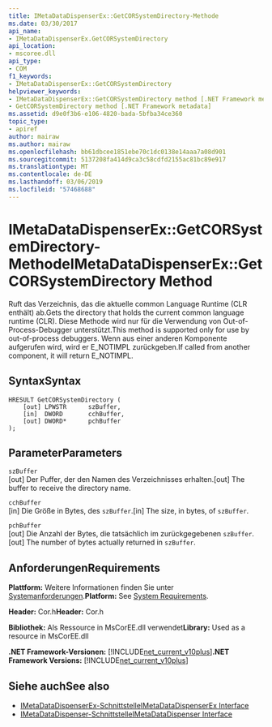 ```yaml
---
title: IMetaDataDispenserEx::GetCORSystemDirectory-Methode
ms.date: 03/30/2017
api_name:
- IMetaDataDispenserEx.GetCORSystemDirectory
api_location:
- mscoree.dll
api_type:
- COM
f1_keywords:
- IMetaDataDispenserEx::GetCORSystemDirectory
helpviewer_keywords:
- IMetaDataDispenserEx::GetCORSystemDirectory method [.NET Framework metadata]
- GetCORSystemDirectory method [.NET Framework metadata]
ms.assetid: d9e0f3b6-e106-4820-bada-5bfba34ce360
topic_type:
- apiref
author: mairaw
ms.author: mairaw
ms.openlocfilehash: bb61dbcee1851ebe70c1dc0138e14aaa7a08d901
ms.sourcegitcommit: 5137208fa414d9ca3c58cdfd2155ac81bc89e917
ms.translationtype: MT
ms.contentlocale: de-DE
ms.lasthandoff: 03/06/2019
ms.locfileid: "57468688"
---
```

# <a name="imetadatadispenserexgetcorsystemdirectory-method"></a><span data-ttu-id="265cd-102">IMetaDataDispenserEx::GetCORSystemDirectory-Methode</span><span class="sxs-lookup"><span data-stu-id="265cd-102">IMetaDataDispenserEx::GetCORSystemDirectory Method</span></span>
<span data-ttu-id="265cd-103">Ruft das Verzeichnis, das die aktuelle common Language Runtime (CLR enthält) ab.</span><span class="sxs-lookup"><span data-stu-id="265cd-103">Gets the directory that holds the current common language runtime (CLR).</span></span> <span data-ttu-id="265cd-104">Diese Methode wird nur für die Verwendung von Out-of-Process-Debugger unterstützt.</span><span class="sxs-lookup"><span data-stu-id="265cd-104">This method is supported only for use by out-of-process debuggers.</span></span> <span data-ttu-id="265cd-105">Wenn aus einer anderen Komponente aufgerufen wird, wird er E_NOTIMPL zurückgeben.</span><span class="sxs-lookup"><span data-stu-id="265cd-105">If called from another component, it will return E_NOTIMPL.</span></span>  
  
## <a name="syntax"></a><span data-ttu-id="265cd-106">Syntax</span><span class="sxs-lookup"><span data-stu-id="265cd-106">Syntax</span></span>  
  
```  
HRESULT GetCORSystemDirectory (  
    [out] LPWSTR      szBuffer,   
    [in]  DWORD       cchBuffer,   
    [out] DWORD*      pchBuffer  
);  
```  
  
## <a name="parameters"></a><span data-ttu-id="265cd-107">Parameter</span><span class="sxs-lookup"><span data-stu-id="265cd-107">Parameters</span></span>  
 `szBuffer`  
 <span data-ttu-id="265cd-108">[out] Der Puffer, der den Namen des Verzeichnisses erhalten.</span><span class="sxs-lookup"><span data-stu-id="265cd-108">[out] The buffer to receive the directory name.</span></span>  
  
 `cchBuffer`  
 <span data-ttu-id="265cd-109">[in] Die Größe in Bytes, des `szBuffer`.</span><span class="sxs-lookup"><span data-stu-id="265cd-109">[in] The size, in bytes, of `szBuffer`.</span></span>  
  
 `pchBuffer`  
 <span data-ttu-id="265cd-110">[out] Die Anzahl der Bytes, die tatsächlich im zurückgegebenen `szBuffer`.</span><span class="sxs-lookup"><span data-stu-id="265cd-110">[out] The number of bytes actually returned in `szBuffer`.</span></span>  
  
## <a name="requirements"></a><span data-ttu-id="265cd-111">Anforderungen</span><span class="sxs-lookup"><span data-stu-id="265cd-111">Requirements</span></span>  
 <span data-ttu-id="265cd-112">**Plattform:** Weitere Informationen finden Sie unter [Systemanforderungen](../../../../docs/framework/get-started/system-requirements.md).</span><span class="sxs-lookup"><span data-stu-id="265cd-112">**Platform:** See [System Requirements](../../../../docs/framework/get-started/system-requirements.md).</span></span>  
  
 <span data-ttu-id="265cd-113">**Header:** Cor.h</span><span class="sxs-lookup"><span data-stu-id="265cd-113">**Header:** Cor.h</span></span>  
  
 <span data-ttu-id="265cd-114">**Bibliothek:** Als Ressource in MsCorEE.dll verwendet</span><span class="sxs-lookup"><span data-stu-id="265cd-114">**Library:** Used as a resource in MsCorEE.dll</span></span>  
  
 <span data-ttu-id="265cd-115">**.NET Framework-Versionen:** [!INCLUDE[net_current_v10plus](../../../../includes/net-current-v10plus-md.md)]</span><span class="sxs-lookup"><span data-stu-id="265cd-115">**.NET Framework Versions:** [!INCLUDE[net_current_v10plus](../../../../includes/net-current-v10plus-md.md)]</span></span>  
  
## <a name="see-also"></a><span data-ttu-id="265cd-116">Siehe auch</span><span class="sxs-lookup"><span data-stu-id="265cd-116">See also</span></span>
- [<span data-ttu-id="265cd-117">IMetaDataDispenserEx-Schnittstelle</span><span class="sxs-lookup"><span data-stu-id="265cd-117">IMetaDataDispenserEx Interface</span></span>](../../../../docs/framework/unmanaged-api/metadata/imetadatadispenserex-interface.md)
- [<span data-ttu-id="265cd-118">IMetaDataDispenser-Schnittstelle</span><span class="sxs-lookup"><span data-stu-id="265cd-118">IMetaDataDispenser Interface</span></span>](../../../../docs/framework/unmanaged-api/metadata/imetadatadispenser-interface.md)
